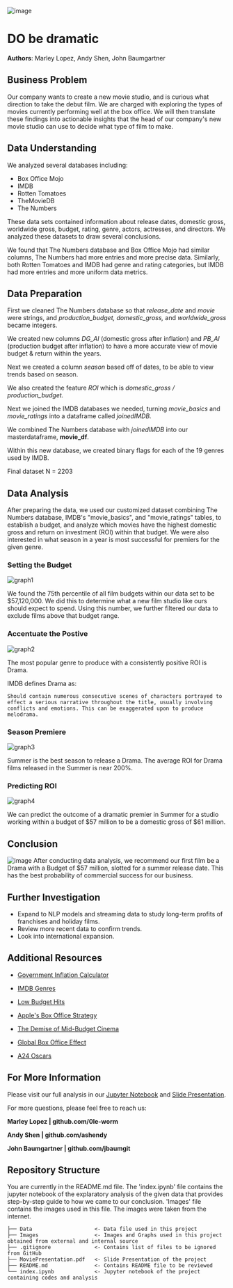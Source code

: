 ![image](./Images/HollywoodSign.png)

# DO be dramatic

**Authors**: Marley Lopez, Andy Shen, John Baumgartner


## Business Problem

Our company wants to create a new movie studio, and is curious what direction to take the debut film. We are charged with exploring the types of movies currently performing well at the box office. We will then translate these findings into actionable insights that the head of our company's new movie studio can use to decide what type of film to make.

## Data Understanding

We analyzed several databases including:
- Box Office Mojo
- IMDB
- Rotten Tomatoes
- TheMovieDB
- The Numbers

These data sets contained information about release dates, domestic gross, worldwide gross, budget, rating, genre, actors, actresses, and directors. We analyzed these datasets to draw several conclusions. 

We found that The Numbers database and Box Office Mojo had similar columns, The Numbers had more entries and more precise data. Similarly, both Rotten Tomatoes and IMDB had genre and rating categories, but IMDB had more entries and more uniform data metrics.

## Data Preparation
First we cleaned The Numbers database so that *release_date* and *movie* were strings, and *production_budget, domestic_gross,* and  *worldwide_gross* became integers.

We created new columns *DG_AI* (domestic gross after inflation) and *PB_AI* (production budget after inflation) to have a more accurate view of movie budget & return within the years.

Next we created a column *season* based off of dates, to be able to view trends based on season.

We also created the feature *ROI* which is *domestic_gross / production_budget.*

Next we joined the IMDB databases we needed, turning *movie_basics* and *movie_ratings* into a dataframe called *joinedIMDB.*

We combined The Numbers database with *joinedIMDB* into our masterdataframe, **movie_df**.

Within this new database, we created binary flags for each of the 19 genres used by IMDB.

Final dataset N = 2203


## Data Analysis

After preparing the data, we used our customized dataset combining The Numbers database, IMDB's "movie_basics", and "movie_ratings" tables, to establish a budget, and analyze which movies have the highest domestic gross and return on investment (ROI) within that budget. We were also interested in what season in a year is most successful for premiers for the given genre.

### Setting the Budget 
![graph1](./Images/WhiskerBudget.png)

We found the 75th percentile of all film budgets within our data set to be $57,120,000. We did this to determine what a new film studio like ours should expect to spend. Using this number, we further filtered our data to exclude films above that budget range. 

### Accentuate the Postive
![graph2](./Images/PosROIbyGenre.png)

The most popular genre to produce with a consistently positive ROI is Drama. 

IMDB defines Drama as: 

    Should contain numerous consecutive scenes of characters portrayed to effect a serious narrative throughout the title, usually involving conflicts and emotions. This can be exaggerated upon to produce melodrama.

### Season Premiere
![graph3](./Images/Season.png)

Summer is the best season to release a Drama. The average ROI for Drama films released in the Summer is near 200%.


### Predicting ROI
![graph4](./Images/LinearRegBudget.png)

We can predict the outcome of a dramatic premier in Summer for a studio working within a budget of $57 million to be a domestic gross of $61 million. 

## Conclusion
![image](./Images/Theater.png)
After conducting data analysis, we recommend our first film be a Drama with a Budget of $57 million, slotted for a summer release date. This has the best probability of commercial success for our business. 


## Further Investigation

- Expand to NLP models and streaming data to study long-term profits of franchises and holiday films.
- Review more recent data to confirm trends.
- Look into international expansion.



## Additional Resources

- <p><a href="https://data.bls.gov/cgi-bin/cpicalc.pl">Government Inflation Calculator</a></p>
- <p><a href="https://help.imdb.com/article/contribution/titles/genres/GZDRMS6R742JRGAG">IMDB Genres</a></p>
- <p><a href="https://americanfilmmarket.com/types-3m-10m-films-break/">Low Budget Hits</a></p>
- <p><a href="https://www.nytimes.com/2023/10/20/business/media/apple-killers-of-the-flower-moon-theaters.html?searchResultPosition=22">Apple's Box Office Strategy</a></p>
- <p><a href="https://independent-magazine.org/2022/10/22/the-demise-of-mid-budget-cinema/">The Demise of Mid-Budget Cinema</a></p>
- <p><a href="https://www.bbc.com/culture/article/20130620-is-china-hollywoods-future">Global Box Office Effect</a></p>
- <p><a href="https://www.nytimes.com/2023/03/13/business/media/a24-oscars-everything-everywhere-the-whale.html">A24 Oscars</a></p>

## For More Information

Please visit our full analysis in our [Jupyter Notebook](./index.ipynb) and  [Slide Presentation](./MoviePresentation.pdf).

For more questions, please feel free to reach us: 

**Marley Lopez | github.com/0le-worm**

**Andy Shen | github.com/ashendy**

**John Baumgartner | github.com/jbaumgit**


## Repository Structure

You are currently in the README.md file. The 'index.ipynb' file contains the jupyter notebook of the explaratory analysis of the given data that provides step-by-step guide to how we came to our conclusion. 'Images' file contains the images used in this file. The images were taken from the internet.

```
├── Data                    <- Data file used in this project
├── Images                  <- Images and Graphs used in this project obtained from external and internal source
├── .gitignore              <- Contains list of files to be ignored from GitHub
├── MoviePresentation.pdf   <- Slide Presentation of the project
├── README.md               <- Contains README file to be reviewed    
└── index.ipynb             <- Jupyter notebook of the project containing codes and analysis
```
